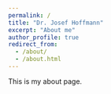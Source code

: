 ```yaml
---
permalink: /
title: "Dr. Josef Hoffmann"
excerpt: "About me"
author_profile: true
redirect_from: 
  - /about/
  - /about.html
---
```


This is my about page.


